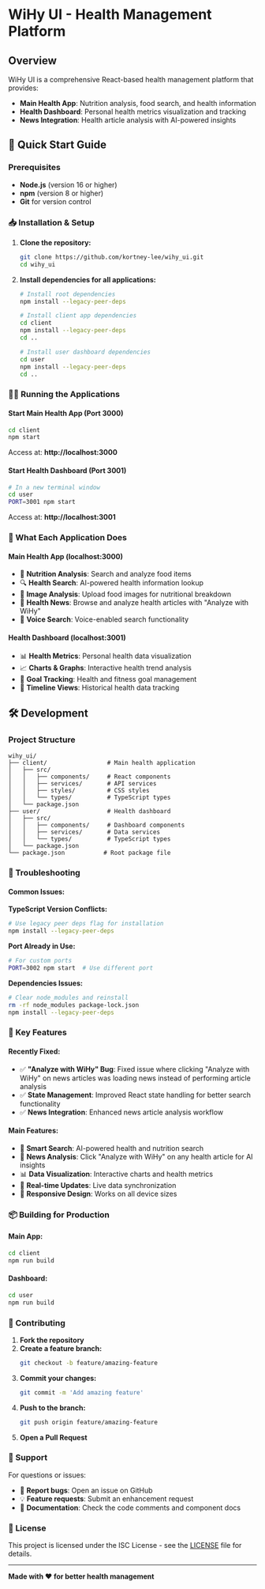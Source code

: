# WiHy UI - Health Management Platform

## Overview
WiHy UI is a comprehensive React-based health management platform that provides:
- **Main Health App**: Nutrition analysis, food search, and health information
- **Health Dashboard**: Personal health metrics visualization and tracking
- **News Integration**: Health article analysis with AI-powered insights

## 🚀 Quick Start Guide

### Prerequisites
- **Node.js** (version 16 or higher)
- **npm** (version 8 or higher)
- **Git** for version control

### 📥 Installation & Setup

1. **Clone the repository:**
   ```bash
   git clone https://github.com/kortney-lee/wihy_ui.git
   cd wihy_ui
   ```

2. **Install dependencies for all applications:**
   ```bash
   # Install root dependencies
   npm install --legacy-peer-deps
   
   # Install client app dependencies
   cd client
   npm install --legacy-peer-deps
   cd ..
   
   # Install user dashboard dependencies
   cd user
   npm install --legacy-peer-deps
   cd ..
   ```

### 🏃‍♂️ Running the Applications

#### Start Main Health App (Port 3000)
```bash
cd client
npm start
```
Access at: **http://localhost:3000**

#### Start Health Dashboard (Port 3001)
```bash
# In a new terminal window
cd user
PORT=3001 npm start
```
Access at: **http://localhost:3001**

### 🎯 What Each Application Does

#### **Main Health App** (localhost:3000)
- 🍎 **Nutrition Analysis**: Search and analyze food items
- 🔍 **Health Search**: AI-powered health information lookup
- 📸 **Image Analysis**: Upload food images for nutritional breakdown
- 📰 **Health News**: Browse and analyze health articles with "Analyze with WiHy"
- 🎤 **Voice Search**: Voice-enabled search functionality

#### **Health Dashboard** (localhost:3001)
- 📊 **Health Metrics**: Personal health data visualization
- 📈 **Charts & Graphs**: Interactive health trend analysis
- 🎯 **Goal Tracking**: Health and fitness goal management
- 📅 **Timeline Views**: Historical health data tracking

## 🛠️ Development

### Project Structure
```
wihy_ui/
├── client/                 # Main health application
│   ├── src/
│   │   ├── components/     # React components
│   │   ├── services/       # API services
│   │   ├── styles/         # CSS styles
│   │   └── types/          # TypeScript types
│   └── package.json
├── user/                   # Health dashboard
│   ├── src/
│   │   ├── components/     # Dashboard components
│   │   ├── services/       # Data services
│   │   └── types/          # TypeScript types
│   └── package.json
└── package.json           # Root package file
```

### 🔧 Troubleshooting

#### Common Issues:

**TypeScript Version Conflicts:**
```bash
# Use legacy peer deps flag for installation
npm install --legacy-peer-deps
```

**Port Already in Use:**
```bash
# For custom ports
PORT=3002 npm start  # Use different port
```

**Dependencies Issues:**
```bash
# Clear node_modules and reinstall
rm -rf node_modules package-lock.json
npm install --legacy-peer-deps
```

### 🎨 Key Features

#### Recently Fixed:
- ✅ **"Analyze with WiHy" Bug**: Fixed issue where clicking "Analyze with WiHy" on news articles was loading news instead of performing article analysis
- ✅ **State Management**: Improved React state handling for better search functionality
- ✅ **News Integration**: Enhanced news article analysis workflow

#### Main Features:
- 🎯 **Smart Search**: AI-powered health and nutrition search
- 📰 **News Analysis**: Click "Analyze with WiHy" on any health article for AI insights
- 📊 **Data Visualization**: Interactive charts and health metrics
- 🔄 **Real-time Updates**: Live data synchronization
- 📱 **Responsive Design**: Works on all device sizes

### 📦 Building for Production

#### Main App:
```bash
cd client
npm run build
```

#### Dashboard:
```bash
cd user  
npm run build
```

### 🤝 Contributing

1. **Fork the repository**
2. **Create a feature branch:**
   ```bash
   git checkout -b feature/amazing-feature
   ```
3. **Commit your changes:**
   ```bash
   git commit -m 'Add amazing feature'
   ```
4. **Push to the branch:**
   ```bash
   git push origin feature/amazing-feature
   ```
5. **Open a Pull Request**

### 📧 Support

For questions or issues:
- 🐛 **Report bugs**: Open an issue on GitHub
- 💡 **Feature requests**: Submit an enhancement request
- 📖 **Documentation**: Check the code comments and component docs

### 📄 License

This project is licensed under the ISC License - see the [LICENSE](LICENSE) file for details.

---

**Made with ❤️ for better health management**